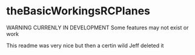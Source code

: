 # theBasicWorkingsRCPlanes
WARNING CURRENLY IN DEVELOPMENT
Some features may not exist or work

This readme was very nice but then a certin wild Jeff deleted it
